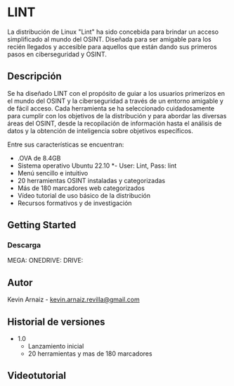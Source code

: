 # LINT

La distribución de Linux "Lint" ha sido concebida para brindar un acceso simplificado al mundo  del OSINT. Diseñada para ser amigable para los recién llegados y accesible para aquellos que  están dando sus primeros pasos en ciberseguridad y OSINT.

## Descripción

Se ha diseñado LINT con el propósito de guiar a los usuarios primerizos en el mundo del OSINT y la ciberseguridad a través de un entorno amigable y de fácil acceso. Cada herramienta se ha seleccionado cuidadosamente para cumplir con los objetivos de la distribución y para abordar las diversas áreas del OSINT, desde la recopilación de información hasta el análisis de datos y la obtención de inteligencia sobre objetivos específicos.

Entre sus características se encuentran:
* .OVA de 8.4GB
* Sistema operativo Ubuntu 22.10
*- User: Lint, Pass: lint
* Menú sencillo e intuitivo
* 20 herramientas OSINT instaladas y categorizadas
* Más de 180 marcadores web categorizados
* Vídeo tutorial de uso básico de la distribución
* Recursos formativos y de investigación

## Getting Started

### Descarga

MEGA:
ONEDRIVE:
DRIVE:

## Autor

Kevin Arnaiz - kevin.arnaiz.revilla@gmail.com

## Historial de versiones

* 1.0
    * Lanzamiento inicial
    * 20 herramientas y mas de 180 marcadores


## Videotutorial


